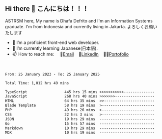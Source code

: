 ## Hi there 👋 こんにちは！！！
ASTRSM here, My name is Dhafa Defrito and I'm an Information Systems graduate. I'm from Indonesia and currently living in Jakarta. よろしくお願いたします

- 🔭 I’m a proficient front-end web developer.
- 🌱 I’m currently learning Japanese(日本語).
- 📫 How to reach me: &nbsp;&nbsp;&nbsp;&nbsp;📧[Email](ddefrito@gmail.com)&nbsp;&nbsp;&nbsp;&nbsp;💼[LinkedIn](https://www.linkedin.com/in/dhafa-defrita-rama-yudistira-9357a9229/)&nbsp;&nbsp;&nbsp;&nbsp;👨‍🎨[Portofolio](https://ddefrito.vercel.app/)
<br>
<!-- <p align="left">
<a href="https://github.com/ASTRSM">
  <img height="180em" src="https://github-readme-stats-eight-theta.vercel.app/api?username=ASTRSM&show_icons=true&theme=dracula&include_all_commits=true&count_private=true"/>
  <img height="180em" src="https://github-readme-stats-eight-theta.vercel.app/api/top-langs/?username=ASTRSM&layout=compact&langs_count=8&theme=dracula"/>
</a>
</p> -->

<!--START_SECTION:waka-->

```txt
From: 25 January 2023 - To: 25 January 2025

Total Time: 1,012 hrs 49 mins

TypeScript                 445 hrs 15 mins >>>>>>>>>>>--------------   43.96 %
JavaScript                 268 hrs 40 mins >>>>>>>------------------   26.53 %
HTML                       64 hrs 35 mins  >>-----------------------   06.38 %
Blade Template             58 hrs 19 mins  >------------------------   05.76 %
PHP                        49 hrs 26 mins  >------------------------   04.88 %
CSS                        32 hrs 3 mins   >------------------------   03.17 %
JSON                       19 hrs 29 mins  -------------------------   01.92 %
Go                         15 hrs 57 mins  -------------------------   01.57 %
Markdown                   10 hrs 29 mins  -------------------------   01.04 %
MDX                        10 hrs 19 mins  -------------------------   01.02 %
```

<!--END_SECTION:waka-->
